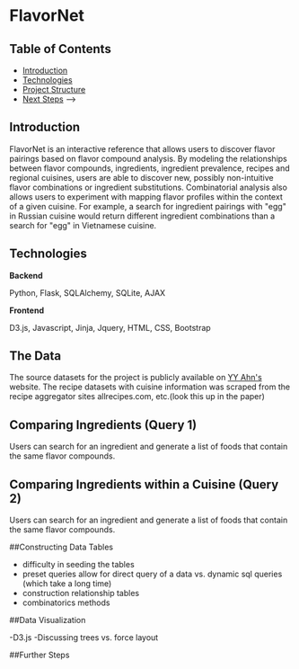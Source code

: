 # FlavorNet

## Table of Contents
- [Introduction](#introduction)
- [Technologies](#technologies)
- [Project Structure](#project-structure)
- [Next Steps](#project-structure) -->

## Introduction

FlavorNet is an interactive reference that allows users to discover flavor pairings based on flavor compound analysis. By modeling the relationships between flavor compounds, ingredients, ingredient prevalence, recipes and regional cuisines, users are able to discover new, possibly non-intuitive flavor combinations or ingredient substitutions. Combinatorial analysis also allows users to experiment with mapping flavor profiles within the context of a given cuisine. For example, a search for ingredient pairings with "egg" in Russian cuisine would return different ingredient combinations than a search for "egg" in Vietnamese cuisine. 


## Technologies

**Backend**

Python, Flask, SQLAlchemy, SQLite, AJAX

**Frontend**

D3.js, Javascript, Jinja, Jquery, HTML, CSS, Bootstrap

## The Data

The source datasets for the project is publicly available on [YY Ahn's](http://yongyeol.com/) website. The recipe datasets with cuisine information was scraped from the recipe aggregator sites allrecipes.com, etc.(look this up in the paper)  

## Comparing Ingredients (Query 1)

Users can search for an ingredient and generate a list of foods that contain the same flavor compounds. 

## Comparing Ingredients within a Cuisine (Query 2)

Users can search for an ingredient and generate a list of foods that contain the same flavor compounds. 

##Constructing Data Tables 

- difficulty in seeding the tables
- preset queries allow for direct query of a data vs. dynamic sql queries (which take a long time)
- construction relationship tables
- combinatorics methods 

##Data Visualization

-D3.js
-Discussing trees vs. force layout 



##Further Steps 